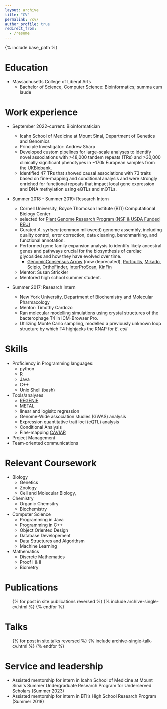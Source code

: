 ```yaml
---
layout: archive
title: "CV"
permalink: /cv/
author_profile: true
redirect_from:
  - /resume
---
```


{% include base_path %}

Education
======
* Massachusetts College of Liberal Arts
  * Bachelor of Science, Computer Science: Bioinformatics; summa cum laude

Work experience
======
* September 2022-current: Bioinformatician
  * Icahn School of Medicine at Mount Sinai, Department of Genetics and Genomics
  * Principle Investigator: Andrew Sharp
  * Developed custom pipelines for large-scale analyses to identify novel associations with >48,000 tandem repeats (TRs) and >30,000 clinically significant phenotypes in ~170k European samples from the UKBiobank.
  * Identified 47 TRs that showed causal associations with 73 traits based on fine-mapping and conditional analysis and were strongly enriched for functional repeats that impact local gene expression and DNA methylation using eQTLs and mQTLs. 

* Summer 2018 - Summer 2019: Research Intern
  * Cornell University, Boyce Thomoson Institute (BTI) Computational Biology Center
  * selected for [Plant Genome Research Program (NSF & USDA Funded REU)](https://btiscience.org/educational-programs/internships/interns/manigbas/)
  * Curated *A. syriaca* (common milkweed) genome assembly, including quality control, error correction, data cleaning, benchmarking, and functional annotation.
  * Performed gene family expansion analysis to identify likely ancestral genes and pathways crucial for the biosynthesis of cardiac glycosides and how they have evolved over time. 
    * [GenomicConsensus Arrow](https://github.com/PacificBiosciences/gcpp) (now deprecated), [Portcullis](https://github.com/EI-CoreBioinformatics/portcullis), [Mikado](https://mikado.readthedocs.io/en/stable/), [Scipio](http://www.webscipio.org), [OrthoFinder](https://github.com/davidemms/OrthoFinder), [InterProScan](https://github.com/ebi-pf-team/interproscan), [KinFin](https://github.com/DRL/kinfin)
  * Mentor: Susan Strickler
  * Mentored high school summer student. 

* Summer 2017: Research Intern
  * New York University, Department of Biochemistry and Molecular Pharmacology
  * Mentor: Timothy Cardozo
  * Ran molecular modelling simulations using crystal structures of the bacterophage T4 in ICM-Browser Pro.
  * Utilizing Monte Carlo sampling, modelled a previously unknown loop structure by which T4 highjacks the RNAP for *E. coli*    
  
Skills
======
* Proficiency in Programming languages:
  * python
  * R
  * Java
  * C++
  * Unix Shell (bash)
* Tools/analyses 
  * [REGENIE]()
  * [METAL]()
  * linear and logisitc regression
  * Genome-Wide association studies (GWAS) analysis
  * Expression quantitative trait loci (eQTL) analysis
  * Conditional Analysis
  * Fine-mapping [CAVIAR]()
* Project Management
* Team-oriented communications 

Relevant Coursework
======
* Biology
  * Genetics
  * Zoology
  * Cell and Molecular Biology, 
* Chemistry
  * Organic Chemsitry
  * Biochemistry
* Computer Science
  * Programming in Java
  * Programming in C++
  * Object Oriented Design
  * Database Developement
  * Data Structures and Algorithsm
  * Machine Learning
* Mathematics
  * Discrete Mathematics
  * Proof I & II
  * Biometry

Publications
======
  <ul>{% for post in site.publications reversed %}
    {% include archive-single-cv.html %}
  {% endfor %}</ul>
  
Talks
======
  <ul>{% for post in site.talks reversed %}
    {% include archive-single-talk-cv.html  %}
  {% endfor %}</ul>
  
  
Service and leadership
======
* Assisted mentorship for intern in Icahn School of Medicine at Mount Sinai's Summer Undergraduate Research Program for Underserved Scholars (Summer 2023)  
* Assisted mentorship for intern in BTI’s High School Research Program (Summer 2018) 
